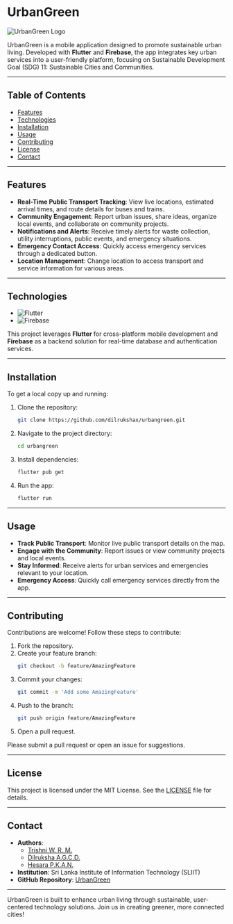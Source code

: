 # UrbanGreen

![UrbanGreen Logo](<IMAGE_URL>)  

UrbanGreen is a mobile application designed to promote sustainable urban living. Developed with **Flutter** and **Firebase**, the app integrates key urban services into a user-friendly platform, focusing on Sustainable Development Goal (SDG) 11: Sustainable Cities and Communities.

---

## Table of Contents
- [Features](#features)
- [Technologies](#technologies)
- [Installation](#installation)
- [Usage](#usage)
- [Contributing](#contributing)
- [License](#license)
- [Contact](#contact)

---

## Features

- **Real-Time Public Transport Tracking**: View live locations, estimated arrival times, and route details for buses and trains.
- **Community Engagement**: Report urban issues, share ideas, organize local events, and collaborate on community projects.
- **Notifications and Alerts**: Receive timely alerts for waste collection, utility interruptions, public events, and emergency situations.
- **Emergency Contact Access**: Quickly access emergency services through a dedicated button.
- **Location Management**: Change location to access transport and service information for various areas.

---

## Technologies

- ![Flutter](https://img.shields.io/badge/Flutter-%2302569B.svg?style=for-the-badge&logo=Flutter&logoColor=white)
- ![Firebase](https://img.shields.io/badge/firebase-%23039BE5.svg?style=for-the-badge&logo=firebase)

This project leverages **Flutter** for cross-platform mobile development and **Firebase** as a backend solution for real-time database and authentication services.

---

## Installation

To get a local copy up and running:

1. Clone the repository:
   ```bash
   git clone https://github.com/dilrukshax/urbangreen.git
   ```
2. Navigate to the project directory:
   ```bash
   cd urbangreen
   ```
3. Install dependencies:
   ```bash
   flutter pub get
   ```
4. Run the app:
   ```bash
   flutter run
   ```

---

## Usage

- **Track Public Transport**: Monitor live public transport details on the map.
- **Engage with the Community**: Report issues or view community projects and local events.
- **Stay Informed**: Receive alerts for urban services and emergencies relevant to your location.
- **Emergency Access**: Quickly call emergency services directly from the app.

---

## Contributing

Contributions are welcome! Follow these steps to contribute:

1. Fork the repository.
2. Create your feature branch:
   ```bash
   git checkout -b feature/AmazingFeature
   ```
3. Commit your changes:
   ```bash
   git commit -m 'Add some AmazingFeature'
   ```
4. Push to the branch:
   ```bash
   git push origin feature/AmazingFeature
   ```
5. Open a pull request.

Please submit a pull request or open an issue for suggestions.

---

## License

This project is licensed under the MIT License. See the [LICENSE](LICENSE) file for details.

---

## Contact

- **Authors**: 
  - [Trishni W. R. M.](mailto:it22076366@my.sliit.lk)  
  - [Dilruksha A.G.C.D.](mailto:it22561770@my.sliit.lk)  
  - [Hesara P.K.A.N.](mailto:it22561398@my.sliit.lk)  
- **Institution**: Sri Lanka Institute of Information Technology (SLIIT)
- **GitHub Repository**: [UrbanGreen](https://github.com/dilrukshax/urbangreen)

---

UrbanGreen is built to enhance urban living through sustainable, user-centered technology solutions. Join us in creating greener, more connected cities!
